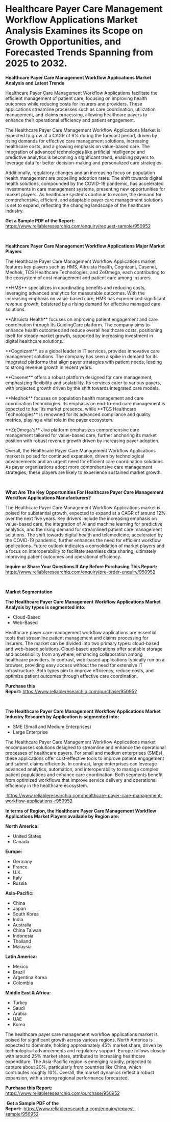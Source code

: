 <p><h1>Healthcare Payer Care Management Workflow Applications Market Analysis Examines its Scope on Growth Opportunities, and Forecasted Trends Spanning from 2025 to 2032.</h1></p><p><strong>Healthcare Payer Care Management Workflow Applications Market Analysis and Latest Trends</strong></p>
<p><p>Healthcare Payer Care Management Workflow Applications facilitate the efficient management of patient care, focusing on improving health outcomes while reducing costs for insurers and providers. These applications streamline processes such as care coordination, utilization management, and claims processing, allowing healthcare payers to enhance their operational efficiency and patient engagement.</p><p>The Healthcare Payer Care Management Workflow Applications Market is expected to grow at a CAGR of 6% during the forecast period, driven by rising demands for effective care management solutions, increasing healthcare costs, and a growing emphasis on value-based care. The integration of advanced technologies like artificial intelligence and predictive analytics is becoming a significant trend, enabling payers to leverage data for better decision-making and personalized care strategies.</p><p>Additionally, regulatory changes and an increasing focus on population health management are propelling adoption rates. The shift towards digital health solutions, compounded by the COVID-19 pandemic, has accelerated investments in care management systems, presenting new opportunities for market players. As healthcare systems continue to evolve, the demand for comprehensive, efficient, and adaptable payer care management solutions is set to expand, reflecting the changing landscape of the healthcare industry.</p></p>
<p><strong>Get a Sample PDF of the Report:&nbsp;</strong> <a href="https://www.reliableresearchiq.com/enquiry/request-sample/950952?utm_campaign=2946&utm_medium=2&utm_source=Github&utm_content=ia&utm_term=19042025&utm_id=healthcare-payer-care-management-workflow-applications">https://www.reliableresearchiq.com/enquiry/request-sample/950952</a></p>
<p>&nbsp;</p>
<p><strong>Healthcare Payer Care Management Workflow Applications Major Market Players</strong></p>
<p><p>The Healthcare Payer Care Management Workflow Applications market features key players such as HMS, Altruista Health, Cognizant, Casenet, Medhok, TCS Healthcare Technologies, and ZeOmega, each contributing to the ecosystem of cost management and patient care among insurers.</p><p>**HMS** specializes in coordinating benefits and reducing costs, leveraging advanced analytics for measurable outcomes. With the increasing emphasis on value-based care, HMS has experienced significant revenue growth, bolstered by a rising demand for effective managed care solutions.</p><p>**Altruista Health** focuses on improving patient engagement and care coordination through its GuidingCare platform. The company aims to enhance health outcomes and reduce overall healthcare costs, positioning itself for steady market growth, supported by increasing investment in digital healthcare solutions.</p><p>**Cognizant**, as a global leader in IT services, provides innovative care management solutions. The company has seen a spike in demand for its integrated platforms that align payer strategies with patient needs, leading to strong revenue growth in recent years.</p><p>**Casenet** offers a robust platform designed for care management, emphasizing flexibility and scalability. Its services cater to various payers, with projected growth driven by the shift towards integrated care models.</p><p>**Medhok** focuses on population health management and care coordination technologies. Its emphasis on end-to-end care management is expected to fuel its market presence, while **TCS Healthcare Technologies** is renowned for its advanced compliance and quality metrics, playing a vital role in the payer ecosystem.</p><p>**ZeOmega's** Jiva platform emphasizes comprehensive care management tailored for value-based care, further anchoring its market position with robust revenue growth driven by increasing payer adoption.</p><p>Overall, the Healthcare Payer Care Management Workflow Applications market is poised for continued expansion, driven by technological advancements and an urgent need for efficient care coordination solutions. As payer organizations adopt more comprehensive care management strategies, these players are likely to experience sustained market growth.</p></p>
<p>&nbsp;</p>
<p><strong>What Are The Key Opportunities For Healthcare Payer Care Management Workflow Applications Manufacturers?</strong></p>
<p><p>The Healthcare Payer Care Management Workflow Applications market is poised for substantial growth, expected to expand at a CAGR of around 12% over the next five years. Key drivers include the increasing emphasis on value-based care, the integration of AI and machine learning for predictive analytics, and the rising demand for streamlined patient care management solutions. The shift towards digital health and telemedicine, accelerated by the COVID-19 pandemic, further enhances the need for efficient workflow applications. Future outlook indicates a consolidation of market players and a focus on interoperability to facilitate seamless data sharing, ultimately improving patient outcomes and operational efficiency.</p></p>
<p><strong>Inquire or Share Your Questions If Any Before Purchasing This Report:</strong> <a href="https://www.reliableresearchiq.com/enquiry/pre-order-enquiry/950952?utm_campaign=2946&utm_medium=2&utm_source=Github&utm_content=ia&utm_term=19042025&utm_id=healthcare-payer-care-management-workflow-applications">https://www.reliableresearchiq.com/enquiry/pre-order-enquiry/950952</a></p>
<p>&nbsp;</p>
<p><strong>Market Segmentation</strong></p>
<p><strong>The Healthcare Payer Care Management Workflow Applications Market Analysis by types is segmented into:</strong></p>
<p><ul><li>Cloud-Based</li><li>Web-Based</li></ul></p>
<p><p>Healthcare payer care management workflow applications are essential tools that streamline patient management and claims processing for insurers. The market can be divided into two primary types: cloud-based and web-based solutions. Cloud-based applications offer scalable storage and accessibility from anywhere, enhancing collaboration among healthcare providers. In contrast, web-based applications typically run on a browser, providing easy access without the need for extensive IT infrastructure. Both types aim to improve efficiency, reduce costs, and optimize patient outcomes through effective care coordination.</p></p>
<p><strong>Purchase this Report:&nbsp;</strong><a href="https://www.reliableresearchiq.com/purchase/950952?utm_campaign=2946&utm_medium=2&utm_source=Github&utm_content=ia&utm_term=19042025&utm_id=healthcare-payer-care-management-workflow-applications">https://www.reliableresearchiq.com/purchase/950952</a></p>
<p>&nbsp;</p>
<p><strong>The Healthcare Payer Care Management Workflow Applications Market Industry Research by Application is segmented into:</strong></p>
<p><ul><li>SME (Small and Medium Enterprises)</li><li>Large Enterprise</li></ul></p>
<p><p>The Healthcare Payer Care Management Workflow Applications market encompasses solutions designed to streamline and enhance the operational processes of healthcare payers. For small and medium enterprises (SMEs), these applications offer cost-effective tools to improve patient engagement and submit claims efficiently. In contrast, large enterprises can leverage advanced analytics, automation, and interoperability to manage complex patient populations and enhance care coordination. Both segments benefit from optimized workflows that improve service delivery and operational efficiency in the healthcare ecosystem.</p></p>
<p><a href="https://www.reliableresearchiq.com/healthcare-payer-care-management-workflow-applications-r950952?utm_campaign=2946&utm_medium=2&utm_source=Github&utm_content=ia&utm_term=19042025&utm_id=healthcare-payer-care-management-workflow-applications">&nbsp;https://www.reliableresearchiq.com/healthcare-payer-care-management-workflow-applications-r950952</a></p>
<p><strong>In terms of Region, the Healthcare Payer Care Management Workflow Applications Market Players available by Region are:</strong></p>
<p>
    <p> <strong> North America: </strong>
        <ul>
            <li>United States</li>
            <li>Canada</li>
        </ul>
        </p> 
    <p> <strong> Europe: </strong>
        <ul>
            <li>Germany</li>
            <li>France</li>
            <li>U.K.</li>
            <li>Italy</li>
            <li>Russia</li>
        </ul>
        </p> 
    <p> <strong> Asia-Pacific: </strong>
        <ul>
            <li>China</li>
            <li>Japan</li>
            <li>South Korea</li>
            <li>India</li>
            <li>Australia</li>
            <li>China Taiwan</li>
            <li>Indonesia</li>
            <li>Thailand</li>
            <li>Malaysia</li>
        </ul>
        </p> 
    <p> <strong> Latin America: </strong>
        <ul>
            <li>Mexico</li>
            <li>Brazil</li>
            <li>Argentina Korea</li>
            <li>Colombia</li>
        </ul>
        </p> 
    <p> <strong> Middle East & Africa: </strong>
        <ul>
            <li>Turkey</li>
            <li>Saudi</li>
            <li>Arabia</li>
            <li>UAE</li>
            <li>Korea</li>
        </ul>
    </p>
    </p>
<p><p>The healthcare payer care management workflow applications market is poised for significant growth across various regions. North America is expected to dominate, holding approximately 45% market share, driven by technological advancements and regulatory support. Europe follows closely with around 25% market share, attributed to increasing healthcare expenditure. The Asia-Pacific region is emerging rapidly, projected to capture about 20%, particularly from countries like China, which contributes roughly 10%. Overall, the market dynamics reflect a robust expansion, with a strong regional performance forecasted.</p></p>
<p><strong>Purchase this Report: </strong><a href="https://www.reliableresearchiq.com/purchase/950952?utm_campaign=2946&utm_medium=2&utm_source=Github&utm_content=ia&utm_term=19042025&utm_id=healthcare-payer-care-management-workflow-applications">https://www.reliableresearchiq.com/purchase/950952</a></p>
<p>&nbsp;<strong>Get a Sample PDF of the Report:&nbsp;&nbsp;</strong><a href="https://www.reliableresearchiq.com/enquiry/request-sample/950952?utm_campaign=2946&utm_medium=2&utm_source=Github&utm_content=ia&utm_term=19042025&utm_id=healthcare-payer-care-management-workflow-applications">https://www.reliableresearchiq.com/enquiry/request-sample/950952</a></p>
<p><strong></strong></p>
<p><p></p><p></p><p></p></p>